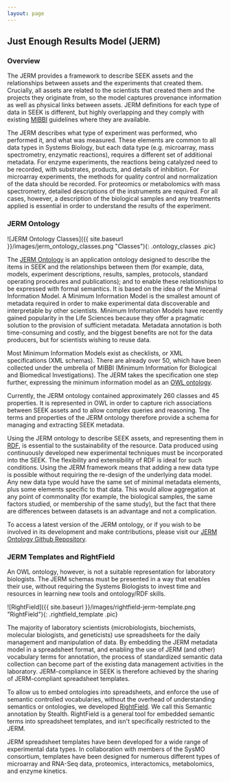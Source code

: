 ```yaml
---
layout: page
---
```


## Just Enough Results Model (JERM)

### Overview

The JERM provides a framework to describe SEEK assets and the relationships between assets and the experiments that created them. 
Crucially, all assets are related to the scientists that created them and the projects they originate from, 
so the model captures provenance information as well as physical links between assets. 
JERM definitions for each type of data in SEEK is different, but highly overlapping and they comply with existing [MIBBI](http://www.biosharing.org/standards/mibbi) guidelines where they are available.

The JERM describes what type of experiment was performed, who performed it, and what was measured. 
These elements are common to all data types in Systems Biology, 
but each data type (e.g. microarray, mass spectrometry, enzymatic reactions), requires a different set of additional metadata. 
For enzyme experiments, the reactions being catalyzed need to be recorded, with substrates, products, and details of inhibition. 
For microarray experiments, the methods for quality control and normalization of the data should be recorded. 
For proteomics or metabolomics with mass spectrometry, detailed descriptions of the instruments are required. 
For all cases, however, a description of the biological samples and any treatments applied is essential in order to understand 
the results of the experiment.

### JERM Ontology

![JERM Ontology Classes]({{ site.baseurl }}/images/jerm_ontology_classes.png "Classes"){: .ontology_classes .pic}

The [JERM Ontology](https://bioportal.bioontology.org/ontologies/JERM) is an application ontology designed to describe the items in SEEK and the relationships between them 
(for example, data, models, experiment descriptions, results, samples, protocols, standard operating procedures and publications); 
and to enable these relationships to be expressed with formal semantics. 
It is based on the idea of the Minimal Information Model. 
A Minimum Information Model is the smallest amount of metadata required in order to make experimental data discoverable and 
interpretable by other scientists. Minimum Information Models have recently gained popularity in the Life Sciences because 
they offer a pragmatic solution to the provision of sufficient metadata. 
Metadata annotation is both time-consuming and costly, and the biggest benefits are not for the data producers, 
but for scientists wishing to reuse data.

Most Minimum Information Models exist as checklists, or XML specifications (XML schemas). There are already over 50, 
which have been collected under the umbrella of MIBBI (Minimum Information for Biological and Biomedical Investigations). 
The JERM takes the specification one step further, expressing the minimum information model as an [OWL ontology](http://en.wikipedia.org/wiki/Web_Ontology_Language).

Currently, the JERM ontology contained approximately 260 classes and 45 properties. 
It is represented in OWL in order to capture rich associations between SEEK assets and to allow complex queries and reasoning. 
The terms and properties of the JERM ontology therefore provide a schema for managing and extracting SEEK metadata.

Using the JERM ontology to describe SEEK assets, and representing them in [RDF](http://en.wikipedia.org/wiki/Resource_Description_Framework), 
is essential to the sustainability of the resource. 
Data produced using continuously developed new experimental techniques must be incorporated into the SEEK. 
The flexibility and extensibility of RDF is ideal for such conditions. Using the JERM framework means that adding a new data type is possible without requiring the re-design of the underlying data model. Any new data type would have the same set of minimal metadata elements, plus some elements specific to that data. This would allow aggregation at any point of commonality (for example, the biological samples, the same factors studied, or membership of the same study), but the fact that there are differences between datasets is an advantage and not a complication.

To access a latest version of the JERM ontology, or if you wish to be involved in its development and make contributions, 
please visit our [JERM Ontology Github Repository](https://github.com/FAIRdom/JERMOntology).

### JERM Templates and RightField

An OWL ontology, however, is not a suitable representation for laboratory biologists. 
The JERM schemas must be presented in a way that enables their use, 
without requiring the Systems Biologists to invest time and resources in learning new tools and ontology/RDF skills.

![RightField]({{ site.baseurl }}/images/rightfield-jerm-template.png "RightField"){: .rightfield_template .pic}

The majority of laboratory scientists (microbiologists, biochemists, 
molecular biologists, and geneticists) use spreadsheets for the daily management and manipulation of data. 
By embedding the JERM metadata model in a spreadsheet format, and enabling the use of JERM (and other) vocabulary terms for annotation, 
the process of standardized semantic data collection can become part of the existing data management activities in the laboratory. 
JERM-compliance in SEEK is therefore achieved by the sharing of JERM-compliant spreadsheet templates.

To allow us to embed ontologies into spreadsheets, and enforce the use of semantic controlled vocabularies, 
without the overhead of understanding semantics or ontologies, we developed [RightField](http://www.rightfield.org.uk/). We call this Semantic annotation by Stealth. RightField is a general tool for embedded semantic terms into spreadsheet templates, and isn't specifically restricted to the JERM.

JERM spreadsheet templates have been developed for a wide range of experimental data types. In collaboration with members of the SysMO consortium, templates have been designed for numerous different types of microarray and RNA-Seq data, proteomics, interactomics, metabolomics, and enzyme kinetics.